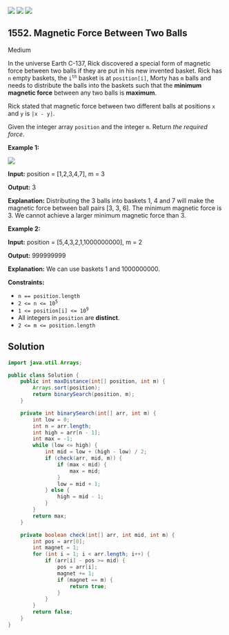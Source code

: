 [![](https://img.shields.io/github/stars/javadev/LeetCode-in-Java?label=Stars&style=flat-square)](https://github.com/javadev/LeetCode-in-Java)
[![](https://img.shields.io/github/forks/javadev/LeetCode-in-Java?label=Fork%20me%20on%20GitHub%20&style=flat-square)](https://github.com/javadev/LeetCode-in-Java/fork)
[![](https://img.shields.io/badge/-LeetCode%20in%20Kotlin-blue?style=flat-square)](https://github.com/javadev/LeetCode-in-Kotlin)

## 1552\. Magnetic Force Between Two Balls

Medium

In the universe Earth C-137, Rick discovered a special form of magnetic force between two balls if they are put in his new invented basket. Rick has `n` empty baskets, the <code>i<sup>th</sup></code> basket is at `position[i]`, Morty has `m` balls and needs to distribute the balls into the baskets such that the **minimum magnetic force** between any two balls is **maximum**.

Rick stated that magnetic force between two different balls at positions `x` and `y` is `|x - y|`.

Given the integer array `position` and the integer `m`. Return _the required force_.

**Example 1:**

![](https://assets.leetcode.com/uploads/2020/08/11/q3v1.jpg)

**Input:** position = [1,2,3,4,7], m = 3

**Output:** 3

**Explanation:** Distributing the 3 balls into baskets 1, 4 and 7 will make the magnetic force between ball pairs [3, 3, 6]. The minimum magnetic force is 3. We cannot achieve a larger minimum magnetic force than 3.

**Example 2:**

**Input:** position = [5,4,3,2,1,1000000000], m = 2

**Output:** 999999999

**Explanation:** We can use baskets 1 and 1000000000.

**Constraints:**

*   `n == position.length`
*   <code>2 <= n <= 10<sup>5</sup></code>
*   <code>1 <= position[i] <= 10<sup>9</sup></code>
*   All integers in `position` are **distinct**.
*   `2 <= m <= position.length`

## Solution

```java
import java.util.Arrays;

public class Solution {
    public int maxDistance(int[] position, int m) {
        Arrays.sort(position);
        return binarySearch(position, m);
    }

    private int binarySearch(int[] arr, int m) {
        int low = 0;
        int n = arr.length;
        int high = arr[n - 1];
        int max = -1;
        while (low <= high) {
            int mid = low + (high - low) / 2;
            if (check(arr, mid, m)) {
                if (max < mid) {
                    max = mid;
                }
                low = mid + 1;
            } else {
                high = mid - 1;
            }
        }
        return max;
    }

    private boolean check(int[] arr, int mid, int m) {
        int pos = arr[0];
        int magnet = 1;
        for (int i = 1; i < arr.length; i++) {
            if (arr[i] - pos >= mid) {
                pos = arr[i];
                magnet += 1;
                if (magnet == m) {
                    return true;
                }
            }
        }
        return false;
    }
}
```